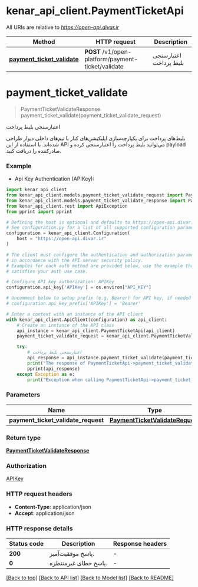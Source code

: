 # kenar_api_client.PaymentTicketApi

All URIs are relative to *https://open-api.divar.ir*

Method | HTTP request | Description
------------- | ------------- | -------------
[**payment_ticket_validate**](PaymentTicketApi.md#payment_ticket_validate) | **POST** /v1/open-platform/payment-ticket/validate | اعتبارسنجی بلیط پرداخت


# **payment_ticket_validate**
> PaymentTicketValidateResponse payment_ticket_validate(payment_ticket_validate_request)

اعتبارسنجی بلیط پرداخت

بلیط‌های پرداخت برای یکپارچه‌سازی اپلیکیشن‌های کنار با تیم‌های داخلی دیوار طراحی شده‌اند.
با استفاده از این API می‌توانید بلیط پرداخت را اعتبارسنجی کرده و payload صادرکننده را دریافت کنید.

### Example

* Api Key Authentication (APIKey):

```python
import kenar_api_client
from kenar_api_client.models.payment_ticket_validate_request import PaymentTicketValidateRequest
from kenar_api_client.models.payment_ticket_validate_response import PaymentTicketValidateResponse
from kenar_api_client.rest import ApiException
from pprint import pprint

# Defining the host is optional and defaults to https://open-api.divar.ir
# See configuration.py for a list of all supported configuration parameters.
configuration = kenar_api_client.Configuration(
    host = "https://open-api.divar.ir"
)

# The client must configure the authentication and authorization parameters
# in accordance with the API server security policy.
# Examples for each auth method are provided below, use the example that
# satisfies your auth use case.

# Configure API key authorization: APIKey
configuration.api_key['APIKey'] = os.environ["API_KEY"]

# Uncomment below to setup prefix (e.g. Bearer) for API key, if needed
# configuration.api_key_prefix['APIKey'] = 'Bearer'

# Enter a context with an instance of the API client
with kenar_api_client.ApiClient(configuration) as api_client:
    # Create an instance of the API class
    api_instance = kenar_api_client.PaymentTicketApi(api_client)
    payment_ticket_validate_request = kenar_api_client.PaymentTicketValidateRequest() # PaymentTicketValidateRequest | 

    try:
        # اعتبارسنجی بلیط پرداخت
        api_response = api_instance.payment_ticket_validate(payment_ticket_validate_request)
        print("The response of PaymentTicketApi->payment_ticket_validate:\n")
        pprint(api_response)
    except Exception as e:
        print("Exception when calling PaymentTicketApi->payment_ticket_validate: %s\n" % e)
```



### Parameters


Name | Type | Description  | Notes
------------- | ------------- | ------------- | -------------
 **payment_ticket_validate_request** | [**PaymentTicketValidateRequest**](PaymentTicketValidateRequest.md)|  | 

### Return type

[**PaymentTicketValidateResponse**](PaymentTicketValidateResponse.md)

### Authorization

[APIKey](../README.md#APIKey)

### HTTP request headers

 - **Content-Type**: application/json
 - **Accept**: application/json

### HTTP response details

| Status code | Description | Response headers |
|-------------|-------------|------------------|
**200** | پاسخ موفقیت‌آمیز. |  -  |
**0** | پاسخ خطای غیرمنتظره. |  -  |

[[Back to top]](#) [[Back to API list]](../README.md#documentation-for-api-endpoints) [[Back to Model list]](../README.md#documentation-for-models) [[Back to README]](../README.md)

